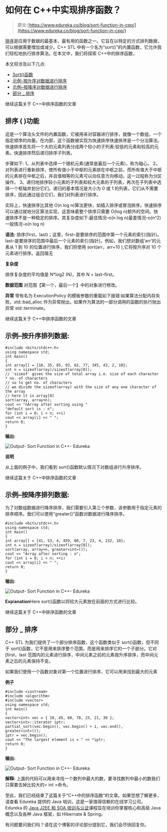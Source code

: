 # 如何在 C++中实现排序函数？

> 原文:[https://www.edureka.co/blog/sort-function-in-cpp/](https://www.edureka.co/blog/sort-function-in-cpp/)

[排序](https://www.edureka.co/blog/sort-arraylist-string-map-set-in-java/)是应用于数据的最基本、最有用的函数之一。它旨在以特定的方式排列数据，可以根据需要增加或减少。C++ STL 中有一个名为“sort()”的内置函数，它允许我们轻松地执行排序算法。在本文中，我们将探索 C++中的排序函数，

本文将涉及以下几点:

*   [Sort()函数](#Sort()function)
*   [示例-按升序对数据进行排序](#Example-Tsortdatainascendingorder)
*   [示例–按降序对数据进行排序](#Example-Tosortdataindescendingorder)
*   [部分 _ 排序](#Partial_sort)

继续这篇关于 C++中排序函数的文章

## **排序** ( **)功能**

这是一个算法头文件的内置函数，它被用来对容器进行排序，就像一个数组，一个指定顺序的向量。在内部，这个函数被实现为快速排序快速排序是一个分治算法。快速排序首先将一个大的元素列表分成两个较小的子列表:较低的元素和较高的元素。快速排序然后递归排序子列表。

步骤如下: 1。从列表中选择一个随机元素(通常是最后一个元素)，称为轴心。 2。对列表进行重新排序，使所有值小于中枢的元素排在中枢之前，而所有值大于中枢的元素排在中枢之后，并且值相等的元素可以向任意方向移动。这一过程称为分区操作。 3。递归地排序较小元素的子列表和较大元素的子列表，再次在子列表中选择一个枢轴并划分它们。递归的基本情况是大小为 0 或 1 的列表，它们从不需要排序，因此通过组合它们，我们对列表进行排序。

实际上，快速排序比其他 O(n log n)算法更快，如插入排序或冒泡排序。快速排序可以通过就地分区算法实现，这意味着整个排序只需要 O(log n)额外的空间。快速排序不是一种稳定的排序。其复杂度如下:最佳情况–o(n log n)最差情况–o(n^2)一般情况–o(n log n)

**语法:** 排序(first，last)；这里，first–是要排序的范围中第一个元素的索引(指针)。last–是要排序的范围中最后一个元素的索引(指针)。例如，我们想对数组‘arr’的元素从 1 到 10 的位置进行排序，我们将使用 sort(arr，arr+10 ),它将按升序对 10 个元素进行排序。返回值无

**复杂度**

排序复杂度的平均值是 N*log2 (N)，其中 N = last–first。

**数据范围** 对范围【第一个，最后一个】中的对象进行修改。

**异常** 带有名为 ExecutionPolicy 的模板参数的重载如下报错:如果算法分配内存失败，std::bad_alloc 作为异常抛出。如果作为算法的一部分调用的函数的执行抛出异常 std::terminate。

继续这篇关于 C++中排序函数的文章

## **示例–按升序排列数据:**

```
#include <bits/stdc++.h> 
using namespace std;   
int main() 
{ 
int array[] = {10, 35, 85, 93, 62, 77, 345, 43, 2, 10}; 
int n = sizeof(array)/sizeof(array[0]); 
// 'sizeof' gives the size of total array i.e. size of each character * no. of characters
// so to get no. of characters
// we divide the sizeof(array) with the size of any one character of the array
// here it is array[0]
sort(array, array+n);   
cout << "nArray after sorting using "
"default sort is : n"; 
for (int i = 0; i < n; ++i) 
cout << array[i] << " ";   
return 0; 
} 

```

**输出:**

![Output- Sort Function in C++- Edureka](../Images/77e23aaa5fa10bfe2eff75e53c969879.png)

**说明**

从上面的例子中，我们看到 sort()函数默认情况下对数组进行升序排序。

继续这篇关于 C++中排序函数的文章

## **示例–按降序排列数据:**

为了对数组数据进行降序排序，我们需要引入第三个参数，该参数用于指定元素的排序顺序。我们可以使用“greater()”函数对数据进行降序排序。

```
#include <bits/stdc++.h> 
using namespace std;   
int main() 
{ 
int array[] = {41, 53, 4, 459, 60, 7, 23, 4, 232, 10}; 
int n = sizeof(array)/sizeof(array[0]); 
sort(array, array+n, greater<int>());   
cout << "Array after sorting : n"; 
for (int i = 0; i < n; ++i) 
cout << array[i] << " ";   
return 0; 
} 

```

**输出:**

![Output- Sort Function in C++- Edureka](../Images/9f22026c963d73fb177a8f48c1f99b93.png)

**Exp**l**anation**Here sort()函数以将较大元素放在前面的方式进行比较。

继续这篇关于 C++中排序函数的文章

## **部分 _ 排序**

C++ STL 为我们提供了一个部分排序函数，这个函数类似于 sort()函数，但不同于 sort()函数，它不是用来排序整个范围，而是用来排序它的一个子部分。它对[first，last 范围内的元素进行排序，中间元素之前的元素按升序排序，而中间元素之后的元素保持不变。

如果我们使用一个函数对象对第一个位置进行排序，它可以用来找到最大的元素

**例子**

```
#include <iostream> 
#include <algorithm> 
#include <vector> 
using namespace std; 
int main() 
{ 
vector<int> vec = { 10, 45, 60, 78, 23, 21, 30 };   
vector<int>::iterator iptr;   
partial_sort(vec.begin(), vec.begin() + 1, vec.end(), 
greater<int>()); 
iptr = vec.begin(); 
cout << "The largest element is = " << *iptr;   
return 0; 
} 

```

**输出:**

![Output- Sort Function in C++- Edureka](../Images/27a4d66f4eed672024fc92d5c36885e5.png)

**解释:** 上面的代码可以用来寻找一个数列中最大的数，要寻找数列中最小的数我们只需要去掉比较大的< int >命令。

至此，我们已经结束了这篇关于“C++中的排序函数”的文章。如果您想了解更多，请查看 Edureka 提供的 Java 培训，这是一家值得信赖的在线学习公司。Edureka 的 [Java J2EE 和 SOA 培训与认证](https://www.edureka.co/java-j2ee-soa-training/)课程旨在培训你掌握核心和高级 Java 概念以及各种 Java 框架，如 Hibernate & Spring。

有问题要问我们吗？请在这个博客的评论部分提到它，我们会尽快回复你。